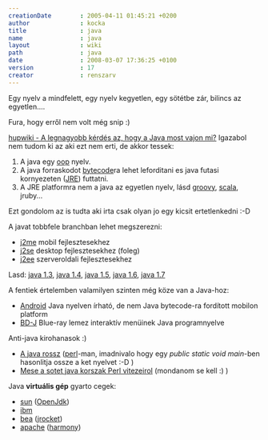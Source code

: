 ```yaml
---
creationDate        : 2005-04-11 01:45:21 +0200 
author              : kocka 
title               : java 
name                : java 
layout              : wiki 
path                : java 
date                : 2008-03-07 17:36:25 +0100 
version             : 17 
creator             : renszarv 
---
```

Egy nyelv a mindfelett, egy nyelv kegyetlen, egy sötétbe zár, bilincs az egyetlen....


Fura, hogy erről nem volt még snip :)

[hupwiki - A legnagyobb kérdés az, hogy a Java most vajon mi?](http://wiki.hup.hu/index.php/Java) Igazabol nem tudom ki az aki ezt nem erti, de akkor tessek:

1.   A java egy [oop](oop.html) nyelv.
1.   A java forraskodot [bytecode](bytecode.html)ra lehet leforditani es java futasi kornyezeten ([JRE](JRE.html)) futtatni.
1.   A JRE platformra nem a java az egyetlen nyelv, lásd [groovy](Groovy.html), [scala](scala.html), jruby...

Ezt gondolom az is tudta aki irta csak olyan jo egy kicsit ertetlenkedni :-D

A javat tobbfele branchban lehet megszerezni: 

*   [j2me](j2me.html) mobil fejlesztesekhez
*   [j2se](j2se.html) desktop fejlesztesekhez (foleg)
*   [j2ee](j2ee.html) szerveroldali fejlesztesekhez

Lasd: [java 1.3](Missing.html), [java 1.4](java%201.4.html), [java 1.5](java%201.5.html), [java 1.6](java%201.6.html), [java 1.7](java%201.7.html)

A fentiek értelemben valamilyen szinten még köze van a Java-hoz:

*   [Android](android.html) Java nyelven írható, de nem Java bytecode-ra fordított mobilon platform
*   [BD-J](BD-J.html) Blue-ray lemez interaktív menüinek Java programnyelve

Anti-java kirohanasok :)

*   [A java rossz](http://padre.web.elte.hu/java.html) ([perl](perl.html)-man, imadnivalo hogy egy _public static void main_-ben hasonlitja ossze a ket nyelvet :-D )
*   [Mese a sotet java korszak Perl vitezeirol](http://www.oreillynet.com/pub/wlg/8317) (mondanom se kell :) )

Java __virtuális gép__ gyarto cegek:

*   [sun](Sun.html) ([OpenJdk](OpenJDK.html))
*   [ibm](IBM.html)
*   [bea](bea.html) ([jrocket](jrocket.html))
*   [apache](apache.html) ([harmony](Harmony.html))


